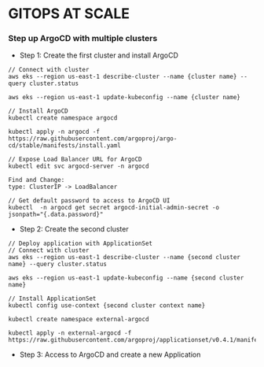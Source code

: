 # GITOPS AT SCALE

### Step up ArgoCD with multiple clusters
- Step 1: Create the first cluster and install ArgoCD

```
// Connect with cluster
aws eks --region us-east-1 describe-cluster --name {cluster name} --query cluster.status

aws eks --region us-east-1 update-kubeconfig --name {cluster name}

// Install ArgoCD
kubectl create namespace argocd

kubectl apply -n argocd -f  https://raw.githubusercontent.com/argoproj/argo-cd/stable/manifests/install.yaml

// Expose Load Balancer URL for ArgoCD
kubectl edit svc argocd-server -n argocd

Find and Change:
type: ClusterIP -> LoadBalancer

// Get default password to access to ArgoCD UI
kubectl  -n argocd get secret argocd-initial-admin-secret -o jsonpath="{.data.password}"
```

- Step 2: Create the second cluster
```
// Deploy application with ApplicationSet
// Connect with cluster
aws eks --region us-east-1 describe-cluster --name {second cluster name} --query cluster.status

aws eks --region us-east-1 update-kubeconfig --name {second cluster name}

// Install ApplicationSet
kubectl config use-context {second cluster context name}

kubectl create namespace external-argocd

kubectl apply -n external-argocd -f https://raw.githubusercontent.com/argoproj/applicationset/v0.4.1/manifests/install.yaml
```

- Step 3: Access to ArgoCD and create a new Application